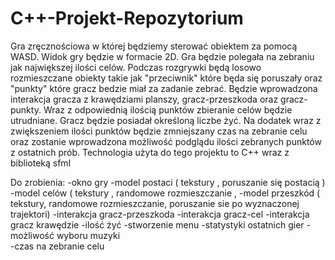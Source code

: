 # C++-Projekt-Repozytorium

Gra zręcznościowa w której będziemy sterować obiektem za pomocą WASD.
Widok gry będzie w formacie 2D. 
Gra będzie polegała na zebraniu jak największej ilości celów. 
Podczas rozgrywki będą losowo rozmieszczane obiekty takie jak "przeciwnik" które będa się poruszały oraz "punkty" które gracz bedzie miał za zadanie zebrać.
Będzie wprowadzona interakcja gracza z krawędziami planszy, gracz-przeszkoda oraz gracz-punkty.
Wraz z odpowiednią ilością punktów zbieranie celów będzie utrudniane.
Gracz będzie posiadał określoną liczbe żyć.
Na dodatek wraz z zwiększeniem ilości punktów będzie zmniejszany czas na zebranie celu oraz zostanie wprowadzona możliwość podglądu ilości zebranych punktów z ostatnich prób.
Technologia użyta do tego projektu to C++ wraz z biblioteką sfml

Do zrobienia:
-okno gry
-model postaci ( tekstury , poruszanie się postacią )
-model celów  ( tekstury , randomowe rozmieszczanie ,
-model przeszkód ( tekstury, randomowe rozmieszczanie, poruszanie sie po wyznaczonej trajektori) 
-interakcja gracz-przeszkoda
-interakcja gracz-cel
-interakcja gracz krawędzie
-ilość żyć
-stworzenie menu 
-statystyki ostatnich gier
-możliwość wyboru muzyki  
-czas na zebranie celu 

 
